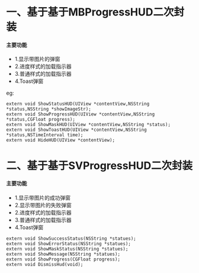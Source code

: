 
# 一、基于基于MBProgressHUD二次封装

#### 主要功能
> 
- 1.显示带图片的弹窗
- 2.进度样式的加载指示器
- 3.普通样式的加载指示器
- 4.Toast弹窗

eg:
```
extern void ShowStatusHUD(UIView *contentView,NSString *status,NSString *showImageStr);
extern void ShowProgressHUD(UIView *contentView,NSString *status,CGFloat progress);
extern void ShowMaskHUD(UIView *contentView,NSString *status);
extern void ShowToastHUD(UIView *contentView,NSString *status,NSTimeInterval time);
extern void HideHUD(UIView *contentView);
```

# 二、基于基于SVProgressHUD二次封装

#### 主要功能
> 
- 1.显示带图片的成功弹窗
- 2.显示带图片的失败弹窗
- 2.进度样式的加载指示器
- 3.普通样式的加载指示器
- 4.Toast弹窗


```
extern void ShowSuccessStatus(NSString *statues);
extern void ShowErrorStatus(NSString *statues);
extern void ShowMaskStatus(NSString *statues);
extern void ShowMessage(NSString *statues);
extern void ShowProgress(CGFloat progress);
extern void DismissHud(void);
```
